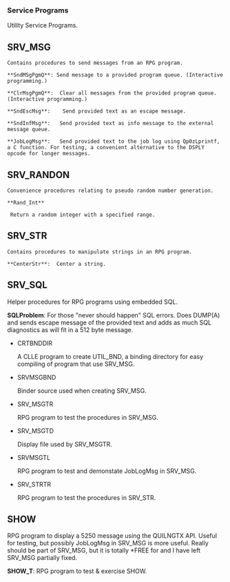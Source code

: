 ### Service Programs

Utility Service Programs.

## SRV_MSG

    Contains procedures to send messages from an RPG program.

    **SndMSgPgmQ**: Send message to a provided program queue. (Interactive programming.)

    **ClrMsgPgmQ**:  Clear all messages from the provided program queue. (Interactive programming.)

    **SndEscMsg**:    Send provided text as an escape message.

    **SndInfMsg**:   Send provided text as info message to the external message queue.

    **JobLogMsg**:   Send provided text to the job log using Qp0zLprintf, a C function. For testing, a convenient alternative to the DSPLY opcode for longer messages.

## SRV_RANDON

    Convenience procedures relating to pseudo random number generation.

    **Rand_Int**
    
     Return a random integer with a specified range.

## SRV_STR

    Contains procedures to manipulate strings in an RPG program.

    **CenterStr**:  Center a string.
  
## SRV_SQL
  
  Helper procedures for RPG programs using embedded SQL.

  **SQLProblem**:  For those "never should happen" SQL errors. Does DUMP(A) and sends escape message of the provided text and adds as much SQL diagnostics as will fit in a 512 byte message.
  
* CRTBNDDIR

   A CLLE program to create UTIL_BND, a binding directory for easy compiling of program that use SRV_MSG.

* SRVMSGBND
  
    Binder source used when creating SRV_MSG.
  
* SRV_MSGTR

  RPG program to test the procedures in SRV_MSG.

* SRV_MSGTD
  
  Display file used by SRV_MSGTR.

* SRVMSGTL

  RPG program to test and demonstate JobLogMsg in SRV_MSG.

* SRV_STRTR

     RPG program to test the procedures in SRV_STR.

## SHOW

  RPG program to display a 5250 message using the QUILNGTX API. Useful for testing, but possibly
  JobLogMsg in SRV_MSG is more useful. Really should be part of SRV_MSG, but it is totally *FREE for and I have left SRV_MSG partially fixed.

  **SHOW_T**:   RPG program to test & exercise SHOW.
